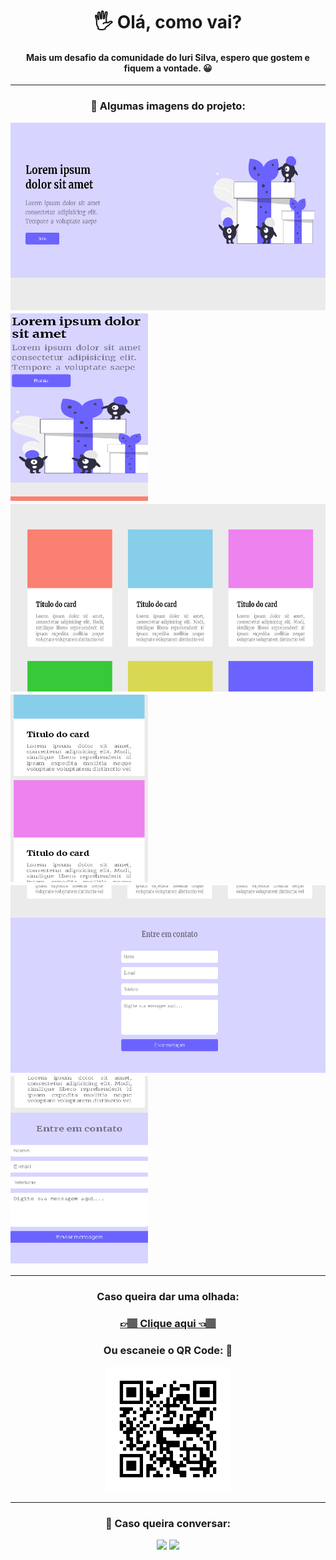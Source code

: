 <div align="center">
<h1>🖐 Olá, como vai?</h1> 
<h4>Mais um desafio da comunidade do Iuri Silva, espero que gostem e fiquem a vontade. 😀</h4>

<hr>

### 📸 Algumas imagens do projeto: 
<div style="display: flex; flex-wrap: wrap;">
 <img src="image/foto1.png" alt="Foto do projeto" style="height: 300px; width: 600px; margin-right: 1%; margin-bottom: 1%;">
 <img src="image/responsividade1.png" alt="Foto do projeto" style="height: 300px; width: 220px; margin-bottom: 1%;">
 <img src="image/foto2.png" alt="Foto do projeto" style="height: 300px; width: 600px; margin-right: 1%; margin-bottom: 1%;">
 <img src="image/reponsividade2.png" alt="Foto do projeto" style="height: 300px; width: 220px; margin-bottom: 1%;">
 <img src="image/foto3.png" alt="Foto do projeto" style="height: 300px; width: 600px; margin-right: 1%; margin-bottom: 1%;">
 <img src="image/responsividade3.png" alt="Foto do projeto" style="height: 300px; width: 220px; margin-bottom: 1%;">
</div>

<hr>

### Caso queira dar uma olhada: 
### <a href="https://hugocamposarimathea.github.io/Desafio3/" alt="Link da página"> 👉🏽 Clique aqui 👈🏽 </a>
### Ou escaneie o QR Code: 📱
<img src="image/frame.png" alt="QR Code" style="width: 200px;">

<hr>

### 📧 Caso queira conversar:
 <div>
    <a href = "mailto: hugocamposarimathea@gmail.com"><img src="https://img.shields.io/badge/Gmail-D14836?style=for-the-badge&logo=gmail&logoColor=white" target="_blank"></a>
    <a href="https://www.linkedin.com/in/hugocamposarimathea" target="_blank"><img src="https://img.shields.io/badge/-LinkedIn-%230077B5?style=for-the-badge&logo=linkedin&logoColor=white" target="_blank"></a> 
  </div><br/>

</div>
